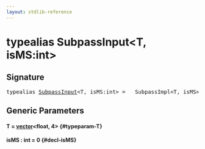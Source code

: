 ```yaml
---
layout: stdlib-reference
---
```


# typealias SubpassInput\<T, isMS:int\>

## Signature

<pre>
<span class='code_keyword'>typealias</span> <a href="/stdlib-reference/types/SubpassInput" class="code_type">SubpassInput</a>&lt;T, isMS:int&gt; = __SubpassImpl&lt;T, isMS&gt;;
</pre>

## Generic Parameters

#### T  = [vector](/stdlib-reference/types/vector/index)\<float, 4\> {#typeparam-T}
#### isMS  : int = 0 {#decl-isMS}

